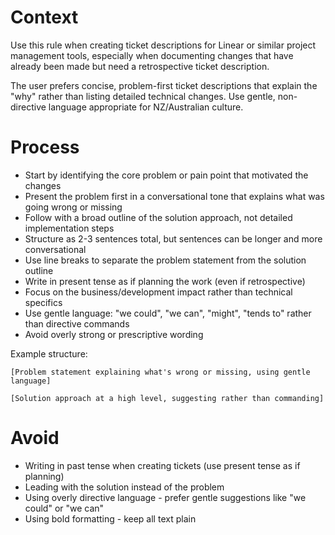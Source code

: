 # Context

Use this rule when creating ticket descriptions for Linear or similar project management tools, especially when documenting changes that have already been made but need a retrospective ticket description.

The user prefers concise, problem-first ticket descriptions that explain the "why" rather than listing detailed technical changes. Use gentle, non-directive language appropriate for NZ/Australian culture.

# Process

- Start by identifying the core problem or pain point that motivated the changes
- Present the problem first in a conversational tone that explains what was going wrong or missing
- Follow with a broad outline of the solution approach, not detailed implementation steps
- Structure as 2-3 sentences total, but sentences can be longer and more conversational
- Use line breaks to separate the problem statement from the solution outline
- Write in present tense as if planning the work (even if retrospective)
- Focus on the business/development impact rather than technical specifics
- Use gentle language: "we could", "we can", "might", "tends to" rather than directive commands
- Avoid overly strong or prescriptive wording

Example structure:

```
[Problem statement explaining what's wrong or missing, using gentle language]

[Solution approach at a high level, suggesting rather than commanding]
```

# Avoid

- Writing in past tense when creating tickets (use present tense as if planning)
- Leading with the solution instead of the problem
- Using overly directive language - prefer gentle suggestions like "we could" or "we can"
- Using bold formatting - keep all text plain
